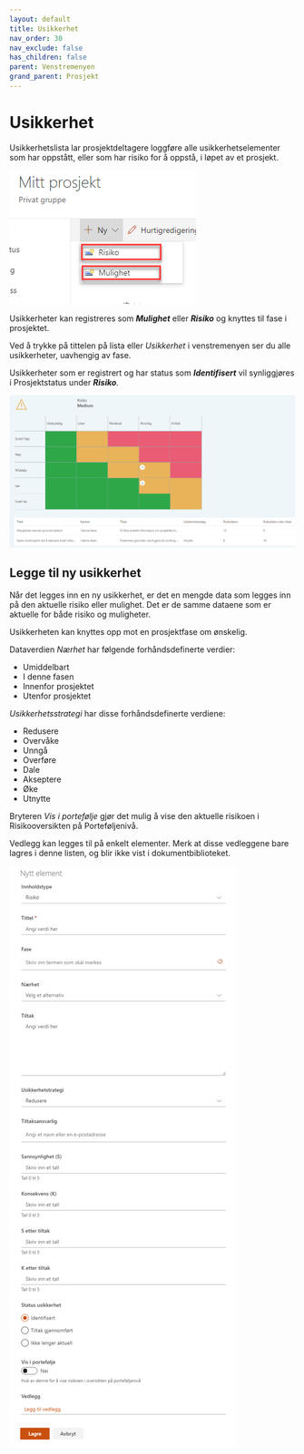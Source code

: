 ```yaml
---
layout: default
title: Usikkerhet
nav_order: 30
nav_exclude: false
has_children: false
parent: Venstremenyen
grand_parent: Prosjekt
---
```


# Usikkerhet

Usikkerhetslista lar prosjektdeltagere loggføre alle
usikkerhetselementer som har oppstått, eller som har risiko for å
oppstå, i løpet av et prosjekt.

![](./media/image59.png)

Usikkerheter kan registreres som ***Mulighet*** eller ***Risiko*** og knyttes til fase i prosjektet.

Ved å trykke på tittelen på lista eller *Usikkerhet* i venstremenyen ser du alle usikkerheter, uavhengig av fase.

Usikkerheter som er registrert og har status som ***Identifisert*** vil synliggjøres i Prosjektstatus under ***Risiko**.*

![](./media/image60.png)

## Legge til ny usikkerhet

Når det legges inn en ny usikkerhet, er det en mengde data som legges inn på den aktuelle risiko eller mulighet. Det er de samme dataene som er aktuelle for både risiko og muligheter.

Usikkerheten kan knyttes opp mot en prosjektfase om ønskelig.

Dataverdien *Nærhet* har følgende forhåndsdefinerte verdier:

  - Umiddelbart
  - I denne fasen
  - Innenfor prosjektet
  - Utenfor prosjektet

*Usikkerhetsstrategi* har disse forhåndsdefinerte verdiene:

  - Redusere
  - Overvåke
  - Unngå
  - Overføre
  - Dale
  - Akseptere
  - Øke
  - Utnytte

Bryteren *Vis i portefølje* gjør det mulig å vise den aktuelle risikoen i Risikooversikten på Porteføljenivå.

Vedlegg kan legges til på enkelt elementer. Merk at disse vedleggene bare lagres i denne listen, og blir ikke vist i dokumentbiblioteket.

![](./media/image61.png)